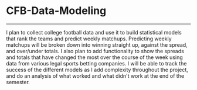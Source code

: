 # CFB-Data-Modeling
---
I plan to collect college football data and use it to build statistical models that rank the teams and predict weekly matchups. Predicting weekly matchups will be broken down into winning straight up, against the spread, and over/under totals. I also plan to add functionality to show the spreads and totals that have changed the most over the course of the week using data from various legal sports betting companies. I will be able to track the success of the different models as I add complexity throughout the project, and do an analysis of what worked and what didn't work at the end of the semester.
